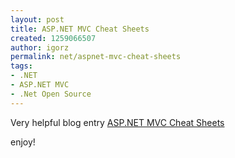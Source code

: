 ```yaml
---
layout: post
title: ASP.NET MVC Cheat Sheets
created: 1259066507
author: igorz
permalink: net/aspnet-mvc-cheat-sheets
tags:
- .NET
- ASP.NET MVC
- .Net Open Source
---
```

<p>Very helpful blog entry <a href="http://elijahmanor.com/webdevdotnet/post.aspx?id=0d4fa55b-82eb-4351-92f4-19dac74a4867">ASP.NET MVC Cheat Sheets</a></p>
<p>enjoy!</p>
